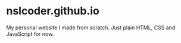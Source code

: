# nslcoder.github.io

My personal website I made from scratch. Just plain HTML, CSS and JavaScript for now.
